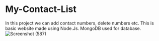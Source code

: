 # My-Contact-List

In this project we can add contact numbers, delete numbers etc. This is basic website made using Node.Js. MongoDB used for database.
![Screenshot (587)](https://user-images.githubusercontent.com/87741857/177280689-61ff7b87-0484-4661-a514-900e41613728.png)
